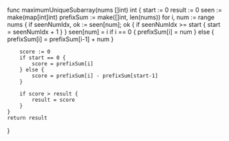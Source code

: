 func maximumUniqueSubarray(nums []int) int {
    start := 0
    result := 0
    seen := make(map[int]int)
    prefixSum := make([]int, len(nums))
    for i, num := range nums {
        if seenNumIdx, ok := seen[num]; ok {
            if seenNumIdx >= start {
                start = seenNumIdx + 1
            }
        }
        seen[num] = i
        if i == 0 {
            prefixSum[i] = num
        } else {
            prefixSum[i] = prefixSum[i-1] + num
        }
        
        score := 0
        if start == 0 {
            score = prefixSum[i]
        } else {
            score = prefixSum[i] - prefixSum[start-1]
        }
        
        if score > result {
            result = score
        }
    }
    return result
}